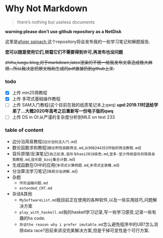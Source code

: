 # Why Not Markdown

> there’s nothing but useless documents

**warning:please don’t use github repository as a NetDisk**





这里是[afoier spinach](<https://github.com/hehelego>),这个repository将会发布我的一些学习笔记和解题报告.

**您可以随意使用它们,转载它们不需要得到许可,再发布也没问题**

~~zhihu,luogu blog,对于markdown,latex渲染的不统一给我发布文章造成极大麻烦…所以我决定把原文档和生成的pdf直接扔到github上来.~~



### todo

- [x] 上传 min25筛教程
- [x] 上传 多项式基础操作教程
- [ ] 上传 SAM入门教程(这个目前在我的纸质笔记本上qwq) **upd:2019.11时送给学弟了…大概2020年高考之后重新写一份电子版的qwq**
- [ ] 上传 DS in OI:从严谨的复杂度分析到MLE on test 233

### table of content

- 边分治简易教程(`边分治玩法入门.md`)
- 数论函数求和教程(`数论积性函数筛法.md`,`从998244353开始的筛法教程.md`)
- 容斥原理/反演笔记(`自己反演,容斥与haoi2018染色.md`,`至多-至少传统容斥的简易自我教程.md`,`容斥题_bzoj集合计数.md`)
- 生成函数在OI中的应用(`多项式计算例题.md`,`多项式全家桶.md`)
- 分治算法学习笔记(`简易分治讲解.md`)
- 杂题
  - `环形运输问题.md`
  - `extended_CRT.md`
- 杂谈&其他
  - `MySoftwareList.md`我目前正在使用的各种软件,以及一些实用技巧,问题解决方案
  - `play_with_haskell.md`我的haskell学习记录,写一些学习感受,记录一些有趣的hs code.
  - `杂谈the reason why i prefer imutable.md`怎么避免程序中的UB?怎么消除data race?目前来讲没完美解决方案,但是干掉可变性是个可行方案.
